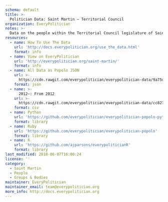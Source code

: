 ```yaml
---
schema: default
title: >-
  Politician Data: Saint Martin — Territorial Council
organization: EveryPolitician
notes: >-
  Data on the people within the Territorial Council legislature of Saint Martin.
resources:
  - name: How To Use The Data
    url: 'http://docs.everypolitician.org/use_the_data.html'
    format: info
  - name: View on EveryPolitician
    url: 'http://everypolitician.org/saint-martin/'
    format: info
  - name: All Data as Popolo JSON
    url: >-
      https://cdn.rawgit.com/everypolitician/everypolitician-data/9a75c94fb3f01a45e5616242dec9743ba96f137f/data/Saint_Martin/Council/ep-popolo-v1.0.json
    format: json
  - name: >-
      2012–: From 2012
    url: >-
      https://cdn.rawgit.com/everypolitician/everypolitician-data/cc827fd1ee8a5e7d3e76e1ef1a04daa1a8d440c0/data/Saint_Martin/Council/term-2012.csv
    format: csv
  - name: Python
    url: 'https://github.com/everypolitician/everypolitician-popolo-python'
    format: library
  - name: Ruby
    url: 'https://github.com/everypolitician/everypolitician-popolo'
    format: library
  - name: R
    url: 'https://github.com/ajparsons/everypoliticianR'
    format: library
last_modified: 2018-06-07T16:00:24
license: ''
category:
  - Saint Martin
  - People
  - Groups & Bodies
maintainer: EveryPolitician
maintainer_email: team@everypolitician.org
more_info: http://docs.everypolitician.org
---
```

